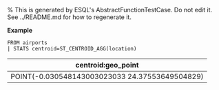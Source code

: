 % This is generated by ESQL's AbstractFunctionTestCase. Do not edit it. See ../README.md for how to regenerate it.

**Example**

```esql
FROM airports
| STATS centroid=ST_CENTROID_AGG(location)
```

| centroid:geo_point |
| --- |
| POINT(-0.030548143003023033 24.37553649504829) |


